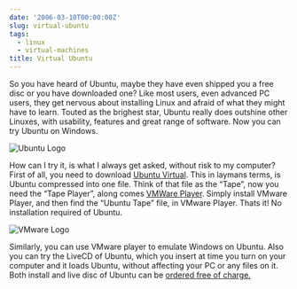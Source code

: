```yaml
---
date: '2006-03-10T00:00:00Z'
slug: virtual-ubuntu
tags:
  - linux
  - virtual-machines
title: Virtual Ubuntu
---
```


So you have heard of Ubuntu, maybe they have even shipped you a free disc or you
have downloaded one? Like most users, even advanced PC users, they get nervous
about installing Linux and afraid of what they might have to learn. Touted as
the brighest star, Ubuntu really does outshine other Linuxes, with usability,
features and great range of software. Now you can try Ubuntu on Windows.

![Ubuntu Logo](http://www.vmware.com/img/ubuntu.gif)

How can I try it, is what I always get asked, without risk to my computer? First
of all, you need to download [Ubuntu Virtual][UV]. This in laymans terms, is
Ubuntu compressed into one file. Think of that file as the “Tape”, now you need
the “Tape Player”, along comes [VMWare Player][VMP]. Simply install VMware
Player, and then find the “Ubuntu Tape” file, in VMware Player. Thats it! No
installation required of Ubuntu.

![VMware Logo](http://www.vmware.com/img/logo_top.gif)

Similarly, you can use VMware player to emulate Windows on Ubuntu. Also you can
try the LiveCD of Ubuntu, which you insert at time you turn on your computer and
it loads Ubuntu, without affecting your PC or any files on it. Both install and
live disc of Ubuntu can be [ordered free of charge.][Shipit]

[UV]: http://cdimage.ubuntu.com/vmware/Ubuntu-5.10.zip
[VMP]:
  http://download3.vmware.com/software/vmplayer/VMware-player-1.0.1-19317.exe
[Shipit]: http://shipit.ubuntu.com/
